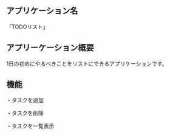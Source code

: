 ## アプリケーション名
「TODOリスト」

## アプリーケーション概要
1日の初めにやるべきことをリストにできるアプリケーションです。

## 機能
・タスクを追加

・タスクを削除

・タスクを一覧表示